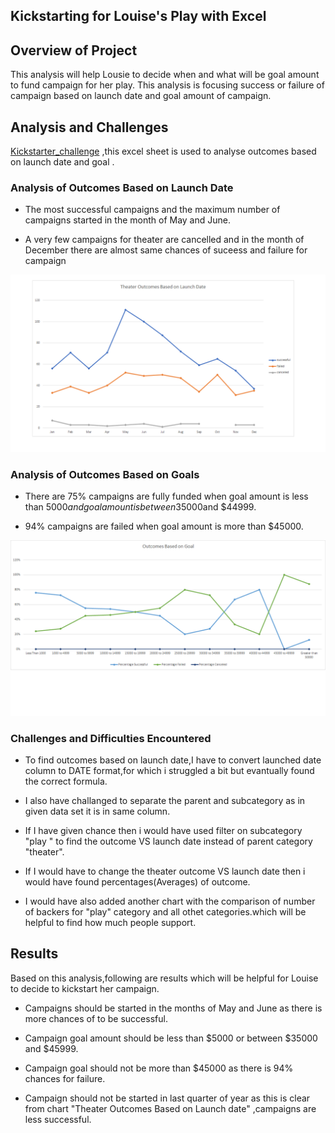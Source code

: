 ## Kickstarting for Louise's Play with Excel

## Overview of Project
This analysis will help Lousie  to decide when and what will be goal amount to fund campaign for  her play.
This analysis is focusing success or failure of campaign based on launch date and goal amount of campaign.


## Analysis and Challenges

[Kickstarter_challenge](kickstarter_challenge.xlsx)
 ,this excel sheet is used to analyse outcomes based on launch date and goal .
 
 
### Analysis of Outcomes Based on Launch Date

- The most successful campaigns and the maximum number of campaigns started in the month of May and June.

- A very few campaigns for theater are cancelled and in the month of December there are almost same chances of suceess and failure for campaign

![chart:1](https://github.com/ajinderbains/Kickstaeter_Analysis_AB/blob/master/Resources/Theater_Outcomes_VS_Launch.png)



### Analysis of Outcomes Based on Goals

- There are 75%   campaigns are fully funded when  goal amount is less than $5000 and  goal amount is between$35000and $44999.

- 94%  campaigns are failed when goal amount is more than $45000.

![Chart:2](https://github.com/ajinderbains/Kickstaeter_Analysis_AB/blob/master/Resources/Outcomes_VS_Goals.png)

### Challenges and Difficulties Encountered
- To find outcomes based on launch date,I have to convert launched date column to DATE format,for which i struggled a bit but evantually found the correct formula.

- I also have challanged to separate the parent and subcategory as in given data set it is in same column.

- If I have given chance then i would have used filter on subcategory "play " to find the outcome VS launch date instead of parent category "theater".

- If I would have to change the theater outcome VS launch date then i would have found percentages(Averages) of outcome.

- I would have also added another chart with the comparison of number of backers for "play" category and all othet categories.which will be helpful to find how much people support.


## Results

Based on this analysis,following are results which will be helpful for Louise to decide to kickstart her campaign.

- Campaigns should be started in the months of May and June as there is more chances of to be successful.

- Campaign goal amount should be less than $5000 or between $35000 and $45999.

- Campaign goal should not be more than $45000 as there is 94% chances for failure.

- Campaign should not be started in last quarter of year as this is clear from chart  "Theater Outcomes Based on Launch date" ,campaigns are less successful.

